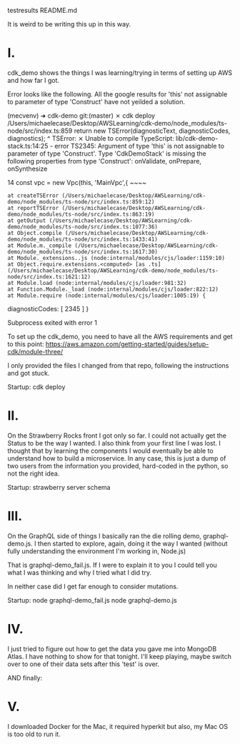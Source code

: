 testresults
README.md

It is weird to be writing this up in this way.

I. 
===

cdk_demo shows the things I was learning/trying in terms of setting up AWS and how far I got.

Error looks like the following. All the google results for 'this' not assignable to parameter of type 'Construct' have not yeilded a solution.

(mecvenv) ➜  cdk-demo git:(master) ✗ cdk deploy
/Users/michaelecase/Desktop/AWSLearning/cdk-demo/node_modules/ts-node/src/index.ts:859
    return new TSError(diagnosticText, diagnosticCodes, diagnostics);
           ^
TSError: ⨯ Unable to compile TypeScript:
lib/cdk-demo-stack.ts:14:25 - error TS2345: Argument of type 'this' is not assignable to parameter of type 'Construct'.
  Type 'CdkDemoStack' is missing the following properties from type 'Construct': onValidate, onPrepare, onSynthesize

14     const vpc = new Vpc(this, 'MainVpc',{
                           ~~~~

    at createTSError (/Users/michaelecase/Desktop/AWSLearning/cdk-demo/node_modules/ts-node/src/index.ts:859:12)
    at reportTSError (/Users/michaelecase/Desktop/AWSLearning/cdk-demo/node_modules/ts-node/src/index.ts:863:19)
    at getOutput (/Users/michaelecase/Desktop/AWSLearning/cdk-demo/node_modules/ts-node/src/index.ts:1077:36)
    at Object.compile (/Users/michaelecase/Desktop/AWSLearning/cdk-demo/node_modules/ts-node/src/index.ts:1433:41)
    at Module.m._compile (/Users/michaelecase/Desktop/AWSLearning/cdk-demo/node_modules/ts-node/src/index.ts:1617:30)
    at Module._extensions..js (node:internal/modules/cjs/loader:1159:10)
    at Object.require.extensions.<computed> [as .ts] (/Users/michaelecase/Desktop/AWSLearning/cdk-demo/node_modules/ts-node/src/index.ts:1621:12)
    at Module.load (node:internal/modules/cjs/loader:981:32)
    at Function.Module._load (node:internal/modules/cjs/loader:822:12)
    at Module.require (node:internal/modules/cjs/loader:1005:19) {
  diagnosticCodes: [ 2345 ]
}

Subprocess exited with error 1

To set up the cdk_demo, you need to have all the AWS requirements and get to this point:
https://aws.amazon.com/getting-started/guides/setup-cdk/module-three/

I only provided the files I changed from that repo, following the instructions and got stuck.

Startup:
cdk deploy


II.
===

On the Strawberry Rocks front I got only so far. I could not actually get the Status to be the way I wanted. I also think from your first line I was lost. I thought that by learning the components I would eventually be able to understand how to build a microservice. In any case, this is just a dump of two users from the information you provided, hard-coded in the python, so not the right idea.

Startup:
strawberry server schema


III.
===

On the GraphQL side of things I basically ran the die rolling demo, graphql-demo.js. I then started to explore, again, doing it the way I wanted (without fully understanding the environment I'm working in, Node.js)

That is graphql-demo_fail.js. If I were to explain it to you I could tell you what I was thinking and why I tried what I did try.

In neither case did I get far enough to consider mutations. 

Startup:
node graphql-demo_fail.js
node graphql-demo.js


IV.
===

I just tried to figure out how to get the data you gave me into MongoDB Atlas. I have nothing to show for that tonight. I'll keep playing, maybe switch over to one of their data sets after this 'test' is over.


AND finally:

V.
===

I downloaded Docker for the Mac, it required hyperkit but also, my Mac OS is too old to run it.


